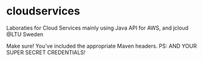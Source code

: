 # cloudservices
Laboraties for Cloud Services mainly using Java API for AWS, and jcloud @LTU Sweden


Make sure! You've included the appropriate Maven headers. PS: AND YOUR SUPER SECRET CREDENTIALS!
